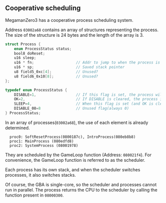 ## Cooperative scheduling

MegamanZero3 has a cooperative process scheduling system.

Address `03002a68` contains an array of structures representing the process. The size of the structure is 24 bytes and the length of the array is 3. 

```c
struct Process {
    enum ProcessStatus status;
    bool8 doReset;
    u16 sleep;
    u16 * fn;                   // Addr to jump to when the process is scheduled.
    u16 * sp;                   // Saved stack pointer
    u8 field5_0xc[4];           // Unused?
    u8 field6_0x10[8];          // Unused?
};

typedef enum ProcessStatus {
    DISABLE=1,                  // If this flag is set, the process will never be executed.
    OK=2,                       // If DISABLE is cleared, the process is executed by the scheduler if this flag is set.
    SLEEP=4,                    // When this flag is set (and OK is cleared), if proc->sleep is non-zero, no scheduling is done. proc->sleep is decremented every frame.
    DISABLE_08=8                // Unused flag(always 0)
} ProcessStatus;
```

In an array of processes(`03002a68`), the use of each element is already determined.

```
  proc0: SoftResetProcess(0800187c), IntroProcess(080eb8b8)
  proc1: MainProcess (080edfd8)
  proc2: SystemProcess (08001978)
```

They are scheduled by the GameLoop function (Address: `080021f4`). For convenience, the GameLoop function is referred to as the scheduler.

Each process has its own stack, and when the scheduler switches processes, it also switches stacks.

Of course, the GBA is single-core, so the scheduler and processes cannot run in parallel. The process returns the CPU to the scheduler by calling the function present in `08000300`.
